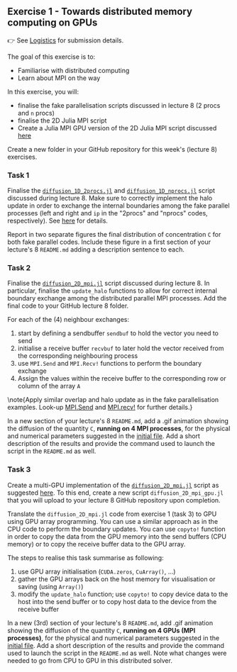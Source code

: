 <!--This file was generated, do not modify it.-->
## Exercise 1 - **Towards distributed memory computing on GPUs**

👉 See [Logistics](/logistics/#submission) for submission details.

The goal of this exercise is to:
- Familiarise with distributed computing
- Learn about MPI on the way

In this exercise, you will:
- finalise the fake parallelisation scripts discussed in lecture 8 (2 procs and `n` procs)
- finalise the 2D Julia MPI script
- Create a Julia MPI GPU version of the 2D Julia MPI script discussed [here](#task_5_multi-gpu_homework)

Create a new folder in your GitHub repository for this week's (lecture 8) exercises.

### Task 1

Finalise the [`diffusion_1D_2procs.jl`](https://github.com/eth-vaw-glaciology/course-101-0250-00/blob/main/scripts/diffusion_1D_2procs.jl) and [`diffusion_1D_nprocs.jl`](https://github.com/eth-vaw-glaciology/course-101-0250-00/blob/main/scripts/diffusion_1D_nprocs.jl) script discussed during lecture 8. Make sure to correctly implement the halo update in order to exchange the internal boundaries among the fake parallel processes (left and right and `ip` in the "2procs" and "nprocs" codes, respectively). See [here](#fake_parallelisation) for details.

Report in two separate figures the final distribution of concentration `C` for both fake parallel codes. Include these figure in a first section of your lecture's 8 `README.md` adding a description sentence to each.

### Task 2

Finalise the [`diffusion_2D_mpi.jl`](https://github.com/eth-vaw-glaciology/course-101-0250-00/blob/main/scripts/diffusion_2D_mpi.jl) script discussed during lecture 8. In particular, finalise the `update_halo` functions to allow for correct internal boundary exchange among the distributed parallel MPI processes. Add the final code to your GitHub lecture 8 folder.

For each of the (4) neighbour exchanges:
1. start by defining a sendbuffer `sendbuf` to hold the vector you need to send
2. initialise a receive buffer `recvbuf` to later hold the vector received from the corresponding neighbouring process
3. use `MPI.Send` and `MPI.Recv!` functions to perform the boundary exchange
4. Assign the values within the receive buffer to the corresponding row or column of the array `A`

\note{Apply similar overlap and halo update as in the fake parallelisation examples. Look-up [MPI.Send](https://juliaparallel.github.io/MPI.jl/latest/pointtopoint/#MPI.Send) and [MPI.recv!](https://juliaparallel.github.io/MPI.jl/latest/pointtopoint/#MPI.Recv!) for further details.}

In a new section of your lecture's 8 `README.md`, add a .gif animation showing the diffusion of the quantity `C`, **running on 4 MPI processes**, for the physical and numerical parameters suggested in the [initial file](https://github.com/eth-vaw-glaciology/course-101-0250-00/blob/main/scripts/diffusion_2D_mpi.jl). Add a short description of the results and provide the command used to launch the script in the `README.md` as well.

### Task 3

Create a multi-GPU implementation of the [`diffusion_2D_mpi.jl`](https://github.com/eth-vaw-glaciology/course-101-0250-00/blob/main/scripts/diffusion_2D_mpi.jl) script as suggested [here](#task_5_multi-gpu_homework). To this end, create a new script `diffusion_2D_mpi_gpu.jl` that you will upload to your lecture 8 GitHub repository upon completion.

Translate the `diffusion_2D_mpi.jl` code from exercise 1 (task 3) to GPU using GPU array programming. You can use a similar approach as in the CPU code to perform the boundary updates. You can use `copyto!` function in order to copy the data from the GPU memory into the send buffers (CPU memory) or to copy the receive buffer data to the GPU array.

The steps to realise this task summarise as following:
1. use GPU array initialisation (`CUDA.zeros`, `CuArray()`, ...)
2. gather the GPU arrays back on the host memory for visualisation or saving (using `Array()`)
3. modify the `update_halo` function; use `copyto!` to copy device data to the host into the send buffer or to copy host data to the device from the receive buffer


In a new (3rd) section of your lecture's 8 `README.md`, add .gif animation showing the diffusion of the quantity `C`, **running on 4 GPUs (MPI processes)**, for the physical and numerical parameters suggested in the [initial file](https://github.com/eth-vaw-glaciology/course-101-0250-00/blob/main/scripts/diffusion_2D_mpi.jl). Add a short description of the results and provide the command used to launch the script in the `README.md` as well. Note what changes were needed to go from CPU to GPU in this distributed solver.

